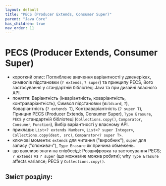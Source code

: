 ```yaml
---
layout: default
title: "PECS (Producer Extends, Consumer Super)"
parent: "Java Core"
has_children: true
nav_order: 11
---
```


# PECS (Producer Extends, Consumer Super)

*   короткий опис: Поглиблене вивчення варіантності у дженеріках, символів підстановки (`? extends`, `? super`) та принципу PECS, його застосування у стандартній бібліотеці Java та при дизайні власного API.
*   поняття: Варіантність (інваріантність, коваріантність, контраваріантність), Символ підстановки (`Wildcard`, `?`), Коваріантність (`? extends T`), Контраваріантність (`? super T`), Принцип PECS (Producer Extends, Consumer Super), `Type Erasure`, `PECS` у стандартній бібліотеці (`Collections.copy()`, `Comparator`, `Consumer`, `Function`), Вибір варіантності у власному API.
*   приклади: `List<? extends Number>`, `List<? super Integer>`, `Collections.copy(dest, src)`, `Comparator<? super T>`.
*   ключові моменти: `extends` для читання ("виробник"), `super` для запису ("споживач"), `Type Erasure` як причина обмежень.
*   що важливо знати на співбесіді: Розшифровка та застосування PECS; `? extends` vs `? super` (що можна/не можна робити); why `Type Erasure` affects variance; PECS у `Collections.copy()`.


## Зміст розділу:
